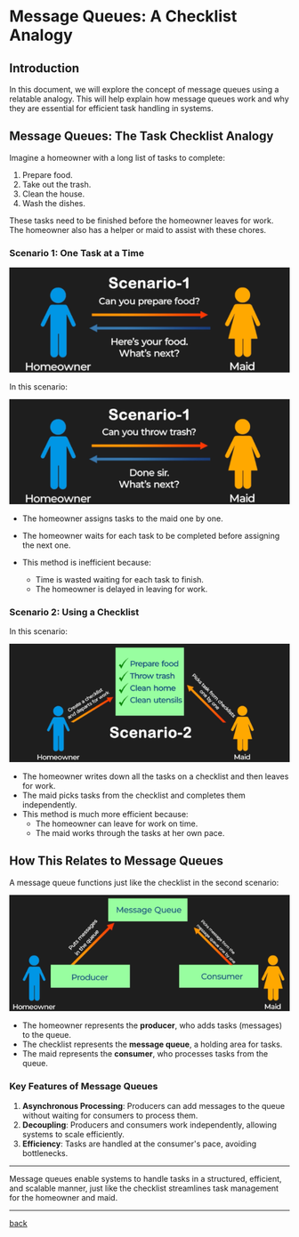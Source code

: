 # **Message Queues: A Checklist Analogy**

## **Introduction**

In this document, we will explore the concept of message queues using a relatable analogy. This will help explain how message queues work and why they are essential for efficient task handling in systems.

## **Message Queues: The Task Checklist Analogy**

Imagine a homeowner with a long list of tasks to complete:

1. Prepare food.  
2. Take out the trash.  
3. Clean the house.  
4. Wash the dishes.

These tasks need to be finished before the homeowner leaves for work. The homeowner also has a helper or maid to assist with these chores.

### **Scenario 1: One Task at a Time**

![14.png](img/14.png)

In this scenario:

![15.png](img/15.png)

* The homeowner assigns tasks to the maid one by one.  
* The homeowner waits for each task to be completed before assigning the next one.

* This method is inefficient because:  
  * Time is wasted waiting for each task to finish.  
  * The homeowner is delayed in leaving for work.

### **Scenario 2: Using a Checklist**

In this scenario:

![16.png](img/16.png)

* The homeowner writes down all the tasks on a checklist and then leaves for work.  
* The maid picks tasks from the checklist and completes them independently.  
* This method is much more efficient because:  
  * The homeowner can leave for work on time.  
  * The maid works through the tasks at her own pace.


## **How This Relates to Message Queues**

A message queue functions just like the checklist in the second scenario:

![17.png](img/17.png)

* The homeowner represents the **producer**, who adds tasks (messages) to the queue.  
* The checklist represents the **message queue**, a holding area for tasks.  
* The maid represents the **consumer**, who processes tasks from the queue.

### **Key Features of Message Queues**

1. **Asynchronous Processing**: Producers can add messages to the queue without waiting for consumers to process them.  
2. **Decoupling**: Producers and consumers work independently, allowing systems to scale efficiently.  
3. **Efficiency**: Tasks are handled at the consumer's pace, avoiding bottlenecks.

---
Message queues enable systems to handle tasks in a structured, efficient, and scalable manner, just like the checklist streamlines task management for the homeowner and maid.

---

[back](../README.md)